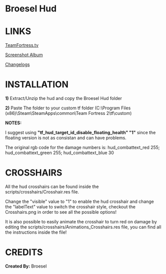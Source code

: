 # Broesel Hud


<a>LINKS</a>
====

[TeamFortress.tv](https://www.teamfortress.tv/33738/ive-updated-some-huds)

[Screenshot Album](https://imgur.com/a/YxG82)

[Changelogs](https://github.com/Hypnootize/Broesel-Hud/commits/master)


<a>INSTALLATION</a>
====

**1)** Extract/Unzip the hud and copy the Broesel Hud folder

**2)** Paste The folder to your custom tf folder (C:\Program Files (x86)\Steam\SteamApps\common\Team Fortress 2\tf\custom)

**NOTES:**

I suggest using **"tf_hud_target_id_disable_floating_health" "1"** since the floating version is not as consistan and can have problems.

The original rgb code for the damage numbers is: hud_combattext_red 255; hud_combattext_green 255; hud_combattext_blue 30


<a>CROSSHAIRS</a>
====

All the hud crosshairs can be found inside the scripts/crosshairs/Crosshair.res file.

Change the "visible" value to "1" to enable the hud crosshair and change the "labelText" value to switch the crosshair style, checkout the Crosshairs.png in order to see all the possible options!

It is also possible to easily animate the crosshair to turn red on damage by editing the scripts/crosshairs/Animations_Crosshairs.res file, you can find all the instructions inside the file!


<a>CREDITS</a>
====
**Created By:** Broesel
